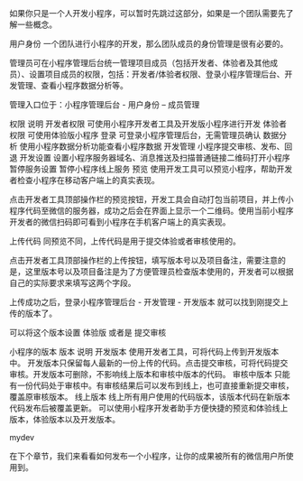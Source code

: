 如果你只是一个人开发小程序，可以暂时先跳过这部分，如果是一个团队需要先了解一些概念。

用户身份
一个团队进行小程序的开发，那么团队成员的身份管理是很有必要的。

管理员可在小程序管理后台统一管理项目成员（包括开发者、体验者及其他成员）、设置项目成员的权限，包括：开发者/体验者权限、登录小程序管理后台、开发管理、查看小程序数据分析等。

管理入口位于：小程序管理后台 - 用户身份 – 成员管理



权限	说明
开发者权限	可使用小程序开发者工具及开发版小程序进行开发
体验者权限	可使用体验版小程序
登录	可登录小程序管理后台，无需管理员确认
数据分析	使用小程序数据分析功能查看小程序数据
开发管理	小程序提交审核、发布、回退
开发设置	设置小程序服务器域名、消息推送及扫描普通链接二维码打开小程序
暂停服务设置	暂停小程序线上服务
预览
使用开发工具可以预览小程序，帮助开发者检查小程序在移动客户端上的真实表现。

点击开发者工具顶部操作栏的预览按钮，开发工具会自动打包当前项目，并上传小程序代码至微信的服务器，成功之后会在界面上显示一个二维码。使用当前小程序开发者的微信扫码即可看到小程序在手机客户端上的真实表现。

上传代码
同预览不同，上传代码是用于提交体验或者审核使用的。

点击开发者工具顶部操作栏的上传按钮，填写版本号以及项目备注，需要注意的是，这里版本号以及项目备注是为了方便管理员检查版本使用的，开发者可以根据自己的实际要求来填写这两个字段。

上传成功之后，登录小程序管理后台 - 开发管理 - 开发版本 就可以找到刚提交上传的版本了。

可以将这个版本设置 体验版 或者是 提交审核

小程序的版本
版本	说明
开发版本	使用开发者工具，可将代码上传到开发版本中。 开发版本只保留每人最新的一份上传的代码。点击提交审核，可将代码提交审核。开发版本可删除，不影响线上版本和审核中版本的代码。
审核中版本	只能有一份代码处于审核中。有审核结果后可以发布到线上，也可直接重新提交审核，覆盖原审核版本。
线上版本	线上所有用户使用的代码版本，该版本代码在新版本代码发布后被覆盖更新。
可以使用小程序开发者助手方便快捷的预览和体验线上版本，体验版本以及开发版本。

mydev

在下个章节，我们来看看如何发布一个小程序，让你的成果被所有的微信用户所使用到。